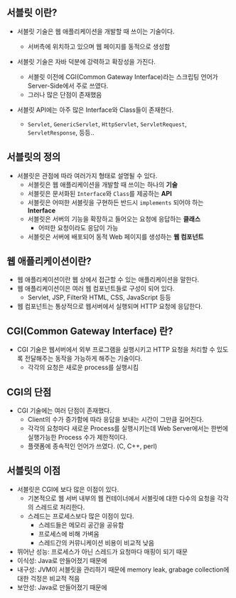 ## 서블릿 이란?

- 서블릿 기술은 웹 애플리케이션을 개발할 때 쓰이는 기술이다. 
  - 서버측에 위치하고 있으며 웹 페이지를 동적으로 생성함
- 서블릿 기술은 자바 덕분에 강력하고 확장성을 가진다. 
  - 서블릿 이전에 CGI(Common Gateway Interface)라는 스크립팅 언어가 Server-Side에서 주로 쓰였다. 
  - 그러나 많은 단점이 존재했음

- 서블릿 API에는 아주 많은 Interface와 Class들이 존재한다. 
  - `Servlet`, `GenericServlet`, `HttpServlet`, `ServletRequest`, `ServletResponse`, 등등..

## 서블릿의 정의

- 서블릿은 관점에 따라 여러가지 형태로 설명될 수 있다. 
  - 서블릿은 웹 애플리케이션을 개발할 때 쓰이는 하나의 **기술**
  - 서블릿은 문서화된 `Interface`와 `Class`를 제공하는 **API**
  - 서블릿은 어떠한 서블릿을 구현하든 반드시 `implements` 되어야 하는 **Interface**
  - 서블릿은 서버의 기능을 확장하고 들어오는 요청에 응답하는 **클래스**
    - 어떠한 요청이라도 응답이 가능
  - 서블릿은 서버에 배포되어 동적 Web 페이지를 생성하는 **웹 컴포넌트**

## 웹 애플리케이션이란?

- 웹 애플리케이션이란 웹 상에서 접근할 수 있는 애플리케이션을 말한다.
- 웹 애플리케이션이은 여러 웹 컴포넌트들로 구성이 되어 있다.
  - Servlet, JSP, Filter와 HTML, CSS, JavaScript 등등
- 웹 컴포넌트는 통상적으로 웹서버에서 실행되며 HTTP 요청에 응답한다.

## CGI(Common Gateway Interface) 란?

- CGI 기술은 웹서버에서 외부 프로그램을 실행시키고 HTTP 요청을 처리할 수 있도록 전달해주는 동작을 가능하게 해주는 기술이다.
  - 각각의 요청은 새로운 process를 실행시킴

## CGI의 단점

- CGI 기술에는 여러 단점이 존재했다.
  - Client의 수가 증가함에 따라 응답을 보내는 시간이 그만큼 길어진다.
  - 각각의 요청마다 새로운 Process를 실행시키는데 Web Server에서는 한번에 실행가능한 Process 수가 제한적이다.
  - 플랫폼에 종속적인 언어가 쓰였다. (C, C++, perl)

## 서블릿의 이점

- 서블릿은 CGI에 보다 많은 이점이 있다. 
  - 기본적으로 웹 서버 내부의 웹 컨테이너에서 서블릿에 대한 다수의 요청을 각각의 스레드로 처리한다.
  - 스레드는 프로세스보다 많은 이점이 있다.
    - 스레드들은 메모리 공간을 공유함
    - 프로세스에 비해 가벼움
    - 스레드간의 커뮤니케이션 비용이 비교적 낮음
- 뛰어난 성능: 프로세스가 아닌 스레드가 요청마다 매핑이 되기 때문
- 이식성: Java로 만들어졌기 때문에 
- 내구성: JVM이 서블릿을 관리하기 때문에 memory leak, grabage collection에 대한 걱정은 비교적 적음
- 보안성: Java로 만들어졌기 때문에 